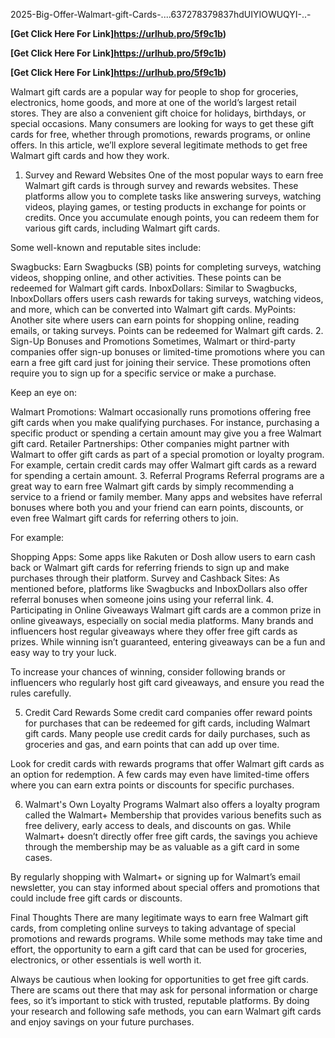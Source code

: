  2025-Big-Offer-Walmart-gift-Cards-....637278379837hdUIYIOWUQYI-..-



**[Get Click Here For Link]https://urlhub.pro/5f9c1b)**




**[Get Click Here For Link]https://urlhub.pro/5f9c1b)**




**[Get Click Here For Link]https://urlhub.pro/5f9c1b)**




Walmart gift cards are a popular way for people to shop for groceries, electronics, home goods, and more at one of the world’s largest retail stores. They are also a convenient gift choice for holidays, birthdays, or special occasions. Many consumers are looking for ways to get these gift cards for free, whether through promotions, rewards programs, or online offers. In this article, we’ll explore several legitimate methods to get free Walmart gift cards and how they work.

1. Survey and Reward Websites
One of the most popular ways to earn free Walmart gift cards is through survey and rewards websites. These platforms allow you to complete tasks like answering surveys, watching videos, playing games, or testing products in exchange for points or credits. Once you accumulate enough points, you can redeem them for various gift cards, including Walmart gift cards.

Some well-known and reputable sites include:

Swagbucks: Earn Swagbucks (SB) points for completing surveys, watching videos, shopping online, and other activities. These points can be redeemed for Walmart gift cards.
InboxDollars: Similar to Swagbucks, InboxDollars offers users cash rewards for taking surveys, watching videos, and more, which can be converted into Walmart gift cards.
MyPoints: Another site where users can earn points for shopping online, reading emails, or taking surveys. Points can be redeemed for Walmart gift cards.
2. Sign-Up Bonuses and Promotions
Sometimes, Walmart or third-party companies offer sign-up bonuses or limited-time promotions where you can earn a free gift card just for joining their service. These promotions often require you to sign up for a specific service or make a purchase.

Keep an eye on:

Walmart Promotions: Walmart occasionally runs promotions offering free gift cards when you make qualifying purchases. For instance, purchasing a specific product or spending a certain amount may give you a free Walmart gift card.
Retailer Partnerships: Other companies might partner with Walmart to offer gift cards as part of a special promotion or loyalty program. For example, certain credit cards may offer Walmart gift cards as a reward for spending a certain amount.
3. Referral Programs
Referral programs are a great way to earn free Walmart gift cards by simply recommending a service to a friend or family member. Many apps and websites have referral bonuses where both you and your friend can earn points, discounts, or even free Walmart gift cards for referring others to join.

For example:

Shopping Apps: Some apps like Rakuten or Dosh allow users to earn cash back or Walmart gift cards for referring friends to sign up and make purchases through their platform.
Survey and Cashback Sites: As mentioned before, platforms like Swagbucks and InboxDollars also offer referral bonuses when someone joins using your referral link.
4. Participating in Online Giveaways
Walmart gift cards are a common prize in online giveaways, especially on social media platforms. Many brands and influencers host regular giveaways where they offer free gift cards as prizes. While winning isn’t guaranteed, entering giveaways can be a fun and easy way to try your luck.

To increase your chances of winning, consider following brands or influencers who regularly host gift card giveaways, and ensure you read the rules carefully.

5. Credit Card Rewards
Some credit card companies offer reward points for purchases that can be redeemed for gift cards, including Walmart gift cards. Many people use credit cards for daily purchases, such as groceries and gas, and earn points that can add up over time.

Look for credit cards with rewards programs that offer Walmart gift cards as an option for redemption. A few cards may even have limited-time offers where you can earn extra points or discounts for specific purchases.

6. Walmart's Own Loyalty Programs
Walmart also offers a loyalty program called the Walmart+ Membership that provides various benefits such as free delivery, early access to deals, and discounts on gas. While Walmart+ doesn’t directly offer free gift cards, the savings you achieve through the membership may be as valuable as a gift card in some cases.

By regularly shopping with Walmart+ or signing up for Walmart’s email newsletter, you can stay informed about special offers and promotions that could include free gift cards or discounts.

Final Thoughts
There are many legitimate ways to earn free Walmart gift cards, from completing online surveys to taking advantage of special promotions and rewards programs. While some methods may take time and effort, the opportunity to earn a gift card that can be used for groceries, electronics, or other essentials is well worth it.

Always be cautious when looking for opportunities to get free gift cards. There are scams out there that may ask for personal information or charge fees, so it’s important to stick with trusted, reputable platforms. By doing your research and following safe methods, you can earn Walmart gift cards and enjoy savings on your future purchases.

